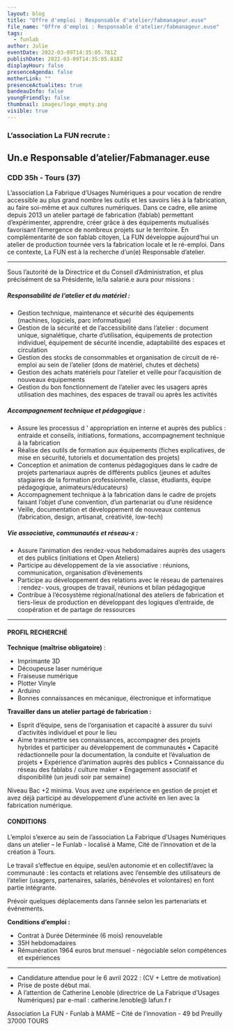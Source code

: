 ```yaml
---
layout: blog
title: "Offre d'emploi : Responsable d'atelier/fabmanageur.euse"
file_name: "Offre d'emploi : Responsable d'atelier/fabmanageur.euse"
tags:
  - funlab
author: Julie
eventDate: 2022-03-09T14:35:05.781Z
publishDate: 2022-03-09T14:35:05.818Z
displayHour: false
presenceAgenda: false
motherLink: ""
presenceActualites: true
bandeauInfo: false
youngFriendly: false
thumbnail: images/logo_empty.png
visible: true
---
```

### L’association La FUN recrute :

## Un.e Responsable d’atelier/Fabmanager.euse

### CDD 35h - Tours (37)

L’association La Fabrique d’Usages Numériques a pour vocation de rendre accessible au plus grand nombre les outils et les savoirs liés à la fabrication, au faire soi-même et aux cultures numériques. Dans ce cadre, elle anime depuis 2013 un atelier partagé de fabrication (fablab) permettant d’expérimenter, apprendre, créer grâce à des équipements mutualisés favorisant l’émergence de nombreux projets sur le territoire.
En complémentarité de son fablab citoyen, La FUN développe aujourd’hui un atelier de production tournée vers la fabrication locale et le ré-emploi. Dans ce contexte, La FUN est à la recherche d’un(e) Responsable d’atelier.

- - -

Sous l’autorité de la Directrice et du Conseil d’Administration, et plus précisément de sa Présidente, le/la salarié.e aura pour missions :

##### Responsabilité de l’atelier et du matériel :

* Gestion technique, maintenance et sécurité des équipements (machines, logiciels, parc informatique)
* Gestion de la sécurité et de l’accessibilité dans l’atelier : document unique, signalétique, charte d’utilisation, équipements de protection individuel, équipement de sécurité incendie, adaptabilité des espaces et circulation
* Gestion des stocks de consommables et organisation de circuit de ré-emploi au sein de l’atelier (dons de matériel, chutes et déchets)
* Gestion des achats matériels pour l’atelier et veille pour l’acquisition de nouveaux équipements
* Gestion du bon fonctionnement de l’atelier avec les usagers après utilisation des machines, des espaces de travail ou après les activités

##### Accompagnement technique et pédagogique :

* Assure les processus d ' appropriation en interne et auprès des publics : entraide et conseils, initiations, formations, accompagnement technique à la fabrication
* Réalise des outils de formation aux équipements (fiches explicatives, de mise en sécurité, tutoriels et documentation des projets)
* Conception et animation de contenus pédagogiques dans le cadre de projets partenariaux auprès de différents publics (jeunes et adultes stagiaires de la formation professionnelle, classe, étudiants, équipe pédagogique, animateurs/éducateurs)
* Accompagnement technique à la fabrication dans le cadre de projets faisant l’objet d’une convention, d’un partenariat ou d’une résidence
* Veille, documentation et développement de nouveaux contenus (fabrication, design, artisanat, créativité, low-tech)

##### Vie associative, communautés et réseau-x :

* Assure l’animation des rendez-vous hebdomadaires auprès des usagers et des publics (initiations et Open Ateliers)
* Participe au développement de la vie associative : réunions, communication, organisation d’évènements
* Participe au développement des relations avec le réseau de partenaires : rendez- vous, groupes de travail, réunions et bilan pédagogique
* Contribue à l’écosystème régional/national des ateliers de fabrication et tiers-lieux de production en développant des logiques d’entraide, de coopération et de partage de ressources

- - -

#### PROFIL RECHERCHÉ

**Technique (maîtrise obligatoire)** :

* Imprimante 3D
* Découpeuse laser numérique
* Fraiseuse numérique
* Plotter Vinyle
* Arduino
* Bonnes connaissances en mécanique, électronique et informatique

**Travailler dans un atelier partagé de fabrication :**

* Esprit d’équipe, sens de l’organisation et capacité à assurer du suivi d’activités
  individuel et pour le lieu
* Aime transmettre ses connaissances, accompagner des projets hybrides et participer
  au développement de communautés
  • Capacité rédactionnelle pour la documentation, la conduite et l’évaluation de projets
  • Expérience d’animation auprès des publics
  • Connaissance du réseau des fablabs / culture maker
  • Engagement associatif et disponibilité (un jeudi soir par semaine)

Niveau Bac +2 minima.
Vous avez une expérience en gestion de projet et avez déjà participé au développement d’une activité en lien avec la fabrication numérique.

#### CONDITIONS

L’emploi s’exerce au sein de l’association La Fabrique d’Usages Numériques dans un atelier – le Funlab - localisé à Mame, Cité de l’innovation et de la création à Tours.

Le travail s’effectue en équipe, seul/en autonomie et en collectif/avec la communauté : les contacts et relations avec l’ensemble des utilisateurs de l’atelier (usagers, partenaires, salariés, bénévoles et volontaires) en font partie intégrante.

Prévoir quelques déplacements dans l’année selon les partenariats et événements.

**Conditions d’emploi :**
* Contrat à Durée Déterminée (6 mois) renouvelable
* 35H hebdomadaires
* Rémunération 1964 euros brut mensuel - négociable selon compétences et expériences

---
* Candidature attendue pour le 6 avril 2022 : (CV + Lettre de motivation)
* Prise de poste début mai.
* A l’attention de Catherine Lenoble (directrice de La Fabrique d’Usages Numériques) par e-mail : catherine.lenoble@ lafun.f r

Association La FUN - Funlab à MAME – Cité de l’innovation - 49 bd Preuilly 37000 TOURS